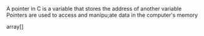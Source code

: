A pointer in C is a variable that stores the address of another variable
Pointers are used to access and manipu;ate data in the computer's memory

array[]
